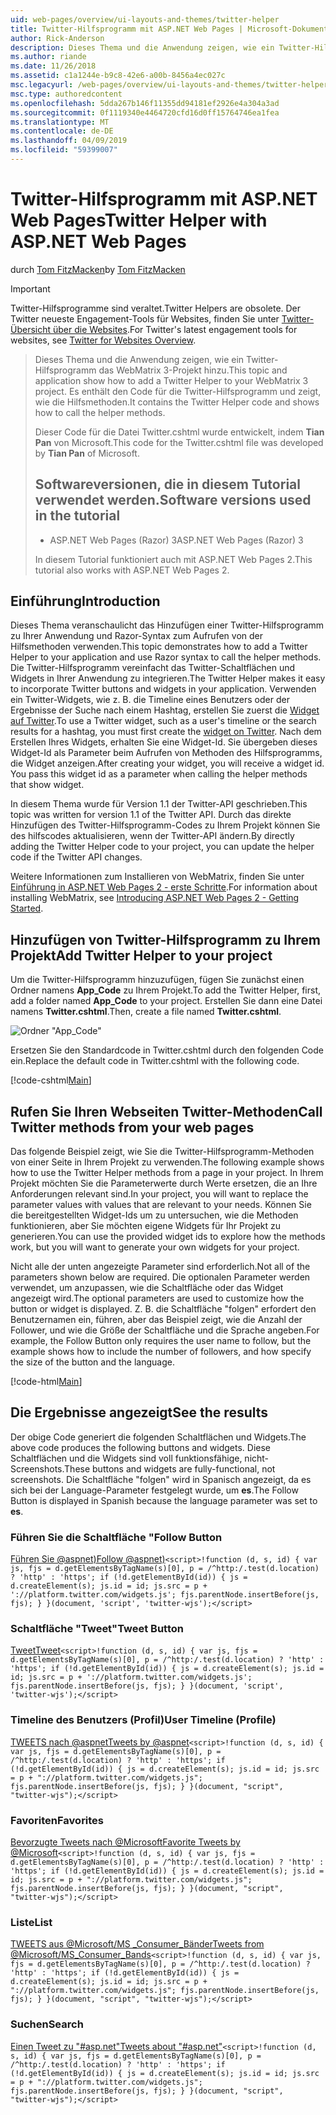 ```yaml
---
uid: web-pages/overview/ui-layouts-and-themes/twitter-helper
title: Twitter-Hilfsprogramm mit ASP.NET Web Pages | Microsoft-Dokumentation
author: Rick-Anderson
description: Dieses Thema und die Anwendung zeigen, wie ein Twitter-Hilfsprogramm das WebMatrix 3-Projekt hinzu. Es enthält den Code für die Twitter-Hilfsprogramm und zeigt, wie Sie das Hilfsobjekt aufrufen...
ms.author: riande
ms.date: 11/26/2018
ms.assetid: c1a1244e-b9c8-42e6-a00b-8456a4ec027c
msc.legacyurl: /web-pages/overview/ui-layouts-and-themes/twitter-helper
msc.type: authoredcontent
ms.openlocfilehash: 5dda267b146f11355dd94181ef2926e4a304a3ad
ms.sourcegitcommit: 0f1119340e4464720cfd16d0ff15764746ea1fea
ms.translationtype: MT
ms.contentlocale: de-DE
ms.lasthandoff: 04/09/2019
ms.locfileid: "59399007"
---
```

# <a name="twitter-helper-with-aspnet-web-pages"></a><span data-ttu-id="1ca5d-104">Twitter-Hilfsprogramm mit ASP.NET Web Pages</span><span class="sxs-lookup"><span data-stu-id="1ca5d-104">Twitter Helper with ASP.NET Web Pages</span></span>

<span data-ttu-id="1ca5d-105">durch [Tom FitzMacken](https://github.com/tfitzmac)</span><span class="sxs-lookup"><span data-stu-id="1ca5d-105">by [Tom FitzMacken](https://github.com/tfitzmac)</span></span>

> [!IMPORTANT]
> <span data-ttu-id="1ca5d-106">Twitter-Hilfsprogramme sind veraltet.</span><span class="sxs-lookup"><span data-stu-id="1ca5d-106">Twitter Helpers are obsolete.</span></span> <span data-ttu-id="1ca5d-107">Der Twitter neueste Engagement-Tools für Websites, finden Sie unter [Twitter-Übersicht über die Websites](https://developer.twitter.com/en/docs/twitter-for-websites/overview).</span><span class="sxs-lookup"><span data-stu-id="1ca5d-107">For Twitter's latest engagement tools for websites, see [Twitter for Websites Overview](https://developer.twitter.com/en/docs/twitter-for-websites/overview).</span></span>

> <span data-ttu-id="1ca5d-108">Dieses Thema und die Anwendung zeigen, wie ein Twitter-Hilfsprogramm das WebMatrix 3-Projekt hinzu.</span><span class="sxs-lookup"><span data-stu-id="1ca5d-108">This topic and application show how to add a Twitter Helper to your WebMatrix 3 project.</span></span> <span data-ttu-id="1ca5d-109">Es enthält den Code für die Twitter-Hilfsprogramm und zeigt, wie die Hilfsmethoden.</span><span class="sxs-lookup"><span data-stu-id="1ca5d-109">It contains the Twitter Helper code and shows how to call the helper methods.</span></span>
> 
> <span data-ttu-id="1ca5d-110">Dieser Code für die Datei Twitter.cshtml wurde entwickelt, indem **Tian Pan** von Microsoft.</span><span class="sxs-lookup"><span data-stu-id="1ca5d-110">This code for the Twitter.cshtml file was developed by **Tian Pan** of Microsoft.</span></span>
> 
> ## <a name="software-versions-used-in-the-tutorial"></a><span data-ttu-id="1ca5d-111">Softwareversionen, die in diesem Tutorial verwendet werden.</span><span class="sxs-lookup"><span data-stu-id="1ca5d-111">Software versions used in the tutorial</span></span>
> 
> 
> - <span data-ttu-id="1ca5d-112">ASP.NET Web Pages (Razor) 3</span><span class="sxs-lookup"><span data-stu-id="1ca5d-112">ASP.NET Web Pages (Razor) 3</span></span>
>   
> 
> <span data-ttu-id="1ca5d-113">In diesem Tutorial funktioniert auch mit ASP.NET Web Pages 2.</span><span class="sxs-lookup"><span data-stu-id="1ca5d-113">This tutorial also works with ASP.NET Web Pages 2.</span></span>


## <a name="introduction"></a><span data-ttu-id="1ca5d-114">Einführung</span><span class="sxs-lookup"><span data-stu-id="1ca5d-114">Introduction</span></span>

<span data-ttu-id="1ca5d-115">Dieses Thema veranschaulicht das Hinzufügen einer Twitter-Hilfsprogramm zu Ihrer Anwendung und Razor-Syntax zum Aufrufen von der Hilfsmethoden verwenden.</span><span class="sxs-lookup"><span data-stu-id="1ca5d-115">This topic demonstrates how to add a Twitter Helper to your application and use Razor syntax to call the helper methods.</span></span> <span data-ttu-id="1ca5d-116">Die Twitter-Hilfsprogramm vereinfacht das Twitter-Schaltflächen und Widgets in Ihrer Anwendung zu integrieren.</span><span class="sxs-lookup"><span data-stu-id="1ca5d-116">The Twitter Helper makes it easy to incorporate Twitter buttons and widgets in your application.</span></span> <span data-ttu-id="1ca5d-117">Verwenden ein Twitter-Widgets, wie z. B. die Timeline eines Benutzers oder der Ergebnisse der Suche nach einem Hashtag, erstellen Sie zuerst die [Widget auf Twitter](https://twitter.com/settings/widgets).</span><span class="sxs-lookup"><span data-stu-id="1ca5d-117">To use a Twitter widget, such as a user's timeline or the search results for a hashtag, you must first create the [widget on Twitter](https://twitter.com/settings/widgets).</span></span> <span data-ttu-id="1ca5d-118">Nach dem Erstellen Ihres Widgets, erhalten Sie eine Widget-Id. Sie übergeben dieses Widget-Id als Parameter beim Aufrufen von Methoden des Hilfsprogramms, die Widget anzeigen.</span><span class="sxs-lookup"><span data-stu-id="1ca5d-118">After creating your widget, you will receive a widget id. You pass this widget id as a parameter when calling the helper methods that show widget.</span></span>

<span data-ttu-id="1ca5d-119">In diesem Thema wurde für Version 1.1 der Twitter-API geschrieben.</span><span class="sxs-lookup"><span data-stu-id="1ca5d-119">This topic was written for version 1.1 of the Twitter API.</span></span> <span data-ttu-id="1ca5d-120">Durch das direkte Hinzufügen des Twitter-Hilfsprogramm-Codes zu Ihrem Projekt können Sie des hilfscodes aktualisieren, wenn der Twitter-API ändern.</span><span class="sxs-lookup"><span data-stu-id="1ca5d-120">By directly adding the Twitter Helper code to your project, you can update the helper code if the Twitter API changes.</span></span>

<span data-ttu-id="1ca5d-121">Weitere Informationen zum Installieren von WebMatrix, finden Sie unter [Einführung in ASP.NET Web Pages 2 - erste Schritte](../getting-started/introducing-aspnet-web-pages-2/getting-started.md).</span><span class="sxs-lookup"><span data-stu-id="1ca5d-121">For information about installing WebMatrix, see [Introducing ASP.NET Web Pages 2 - Getting Started](../getting-started/introducing-aspnet-web-pages-2/getting-started.md).</span></span>

## <a name="add-twitter-helper-to-your-project"></a><span data-ttu-id="1ca5d-122">Hinzufügen von Twitter-Hilfsprogramm zu Ihrem Projekt</span><span class="sxs-lookup"><span data-stu-id="1ca5d-122">Add Twitter Helper to your project</span></span>

<span data-ttu-id="1ca5d-123">Um die Twitter-Hilfsprogramm hinzuzufügen, fügen Sie zunächst einen Ordner namens **App\_Code** zu Ihrem Projekt.</span><span class="sxs-lookup"><span data-stu-id="1ca5d-123">To add the Twitter Helper, first, add a folder named **App\_Code** to your project.</span></span> <span data-ttu-id="1ca5d-124">Erstellen Sie dann eine Datei namens **Twitter.cshtml**.</span><span class="sxs-lookup"><span data-stu-id="1ca5d-124">Then, create a file named **Twitter.cshtml**.</span></span>

![Ordner "App_Code"](twitter-helper/_static/image1.png)

<span data-ttu-id="1ca5d-126">Ersetzen Sie den Standardcode in Twitter.cshtml durch den folgenden Code ein.</span><span class="sxs-lookup"><span data-stu-id="1ca5d-126">Replace the default code in Twitter.cshtml with the following code.</span></span>

[!code-cshtml[Main](twitter-helper/samples/sample1.cshtml)]

## <a name="call-twitter-methods-from-your-web-pages"></a><span data-ttu-id="1ca5d-127">Rufen Sie Ihren Webseiten Twitter-Methoden</span><span class="sxs-lookup"><span data-stu-id="1ca5d-127">Call Twitter methods from your web pages</span></span>

<span data-ttu-id="1ca5d-128">Das folgende Beispiel zeigt, wie Sie die Twitter-Hilfsprogramm-Methoden von einer Seite in Ihrem Projekt zu verwenden.</span><span class="sxs-lookup"><span data-stu-id="1ca5d-128">The following example shows how to use the Twitter Helper methods from a page in your project.</span></span> <span data-ttu-id="1ca5d-129">In Ihrem Projekt möchten Sie die Parameterwerte durch Werte ersetzen, die an Ihre Anforderungen relevant sind.</span><span class="sxs-lookup"><span data-stu-id="1ca5d-129">In your project, you will want to replace the parameter values with values that are relevant to your needs.</span></span> <span data-ttu-id="1ca5d-130">Können Sie die bereitgestellten Widget-Ids um zu untersuchen, wie die Methoden funktionieren, aber Sie möchten eigene Widgets für Ihr Projekt zu generieren.</span><span class="sxs-lookup"><span data-stu-id="1ca5d-130">You can use the provided widget ids to explore how the methods work, but you will want to generate your own widgets for your project.</span></span>

<span data-ttu-id="1ca5d-131">Nicht alle der unten angezeigte Parameter sind erforderlich.</span><span class="sxs-lookup"><span data-stu-id="1ca5d-131">Not all of the parameters shown below are required.</span></span> <span data-ttu-id="1ca5d-132">Die optionalen Parameter werden verwendet, um anzupassen, wie die Schaltfläche oder das Widget angezeigt wird.</span><span class="sxs-lookup"><span data-stu-id="1ca5d-132">The optional parameters are used to customize how the button or widget is displayed.</span></span> <span data-ttu-id="1ca5d-133">Z. B. die Schaltfläche "folgen" erfordert den Benutzernamen ein, führen, aber das Beispiel zeigt, wie die Anzahl der Follower, und wie die Größe der Schaltfläche und die Sprache angeben.</span><span class="sxs-lookup"><span data-stu-id="1ca5d-133">For example, the Follow Button only requires the user name to follow, but the example shows how to include the number of followers, and how specify the size of the button and the language.</span></span>

[!code-html[Main](twitter-helper/samples/sample2.html)]

## <a name="see-the-results"></a><span data-ttu-id="1ca5d-134">Die Ergebnisse angezeigt</span><span class="sxs-lookup"><span data-stu-id="1ca5d-134">See the results</span></span>

<span data-ttu-id="1ca5d-135">Der obige Code generiert die folgenden Schaltflächen und Widgets.</span><span class="sxs-lookup"><span data-stu-id="1ca5d-135">The above code produces the following buttons and widgets.</span></span> <span data-ttu-id="1ca5d-136">Diese Schaltflächen und die Widgets sind voll funktionsfähige, nicht-Screenshots.</span><span class="sxs-lookup"><span data-stu-id="1ca5d-136">These buttons and widgets are fully-functional, not screenshots.</span></span> <span data-ttu-id="1ca5d-137">Die Schaltfläche "folgen" wird in Spanisch angezeigt, da es sich bei der Language-Parameter festgelegt wurde, um **es**.</span><span class="sxs-lookup"><span data-stu-id="1ca5d-137">The Follow Button is displayed in Spanish because the language parameter was set to **es**.</span></span>

### <a name="follow-button"></a><span data-ttu-id="1ca5d-138">Führen Sie die Schaltfläche "</span><span class="sxs-lookup"><span data-stu-id="1ca5d-138">Follow Button</span></span>

[<span data-ttu-id="1ca5d-139">Führen Sie @aspnet)</span><span class="sxs-lookup"><span data-stu-id="1ca5d-139">Follow @aspnet)</span></span>](https://twitter.com/aspnet)`<script>!function (d, s, id) { var js, fjs = d.getElementsByTagName(s)[0], p = /^http:/.test(d.location) ? 'http' : 'https'; if (!d.getElementById(id)) { js = d.createElement(s); js.id = id; js.src = p + '://platform.twitter.com/widgets.js'; fjs.parentNode.insertBefore(js, fjs); } }(document, 'script', 'twitter-wjs');</script>`

### <a name="tweet-button"></a><span data-ttu-id="1ca5d-140">Schaltfläche "Tweet"</span><span class="sxs-lookup"><span data-stu-id="1ca5d-140">Tweet Button</span></span>

[<span data-ttu-id="1ca5d-141">Tweet</span><span class="sxs-lookup"><span data-stu-id="1ca5d-141">Tweet</span></span>](https://twitter.com/share)`<script>!function (d, s, id) { var js, fjs = d.getElementsByTagName(s)[0], p = /^http:/.test(d.location) ? 'http' : 'https'; if (!d.getElementById(id)) { js = d.createElement(s); js.id = id; js.src = p + '://platform.twitter.com/widgets.js'; fjs.parentNode.insertBefore(js, fjs); } }(document, 'script', 'twitter-wjs');</script>`

### <a name="user-timeline-profile"></a><span data-ttu-id="1ca5d-142">Timeline des Benutzers (Profil)</span><span class="sxs-lookup"><span data-stu-id="1ca5d-142">User Timeline (Profile)</span></span>

[<span data-ttu-id="1ca5d-143">TWEETS nach @aspnet</span><span class="sxs-lookup"><span data-stu-id="1ca5d-143">Tweets by @aspnet</span></span>](https://twitter.com/aspnet)`<script>!function (d, s, id) { var js, fjs = d.getElementsByTagName(s)[0], p = /^http:/.test(d.location) ? 'http' : 'https'; if (!d.getElementById(id)) { js = d.createElement(s); js.id = id; js.src = p + "://platform.twitter.com/widgets.js"; fjs.parentNode.insertBefore(js, fjs); } }(document, "script", "twitter-wjs");</script>`

### <a name="favorites"></a><span data-ttu-id="1ca5d-144">Favoriten</span><span class="sxs-lookup"><span data-stu-id="1ca5d-144">Favorites</span></span>

[<span data-ttu-id="1ca5d-145">Bevorzugte Tweets nach @Microsoft</span><span class="sxs-lookup"><span data-stu-id="1ca5d-145">Favorite Tweets by @Microsoft</span></span>](https://twitter.com/Microsoft/favorites)`<script>!function (d, s, id) { var js, fjs = d.getElementsByTagName(s)[0], p = /^http:/.test(d.location) ? 'http' : 'https'; if (!d.getElementById(id)) { js = d.createElement(s); js.id = id; js.src = p + "://platform.twitter.com/widgets.js"; fjs.parentNode.insertBefore(js, fjs); } }(document, "script", "twitter-wjs");</script>`

### <a name="list"></a><span data-ttu-id="1ca5d-146">Liste</span><span class="sxs-lookup"><span data-stu-id="1ca5d-146">List</span></span>

[<span data-ttu-id="1ca5d-147">TWEETS aus @Microsoft/MS \_Consumer\_Bänder</span><span class="sxs-lookup"><span data-stu-id="1ca5d-147">Tweets from @Microsoft/MS\_Consumer\_Bands</span></span>](https://twitter.com/microsoft/ms-consumer-brands/)`<script>!function (d, s, id) { var js, fjs = d.getElementsByTagName(s)[0], p = /^http:/.test(d.location) ? 'http' : 'https'; if (!d.getElementById(id)) { js = d.createElement(s); js.id = id; js.src = p + "://platform.twitter.com/widgets.js"; fjs.parentNode.insertBefore(js, fjs); } }(document, "script", "twitter-wjs");</script>`

### <a name="search"></a><span data-ttu-id="1ca5d-148">Suchen</span><span class="sxs-lookup"><span data-stu-id="1ca5d-148">Search</span></span>

[<span data-ttu-id="1ca5d-149">Einen Tweet zu &quot;#asp.net&quot;</span><span class="sxs-lookup"><span data-stu-id="1ca5d-149">Tweets about &quot;#asp.net&quot;</span></span>](https://twitter.com/search?q=%23asp.net)`<script>!function (d, s, id) { var js, fjs = d.getElementsByTagName(s)[0], p = /^http:/.test(d.location) ? 'http' : 'https'; if (!d.getElementById(id)) { js = d.createElement(s); js.id = id; js.src = p + "://platform.twitter.com/widgets.js"; fjs.parentNode.insertBefore(js, fjs); } }(document, "script", "twitter-wjs");</script>`
